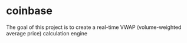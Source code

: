 # coinbase
The goal of this project is to create a real-time VWAP (volume-weighted average price) calculation engine
